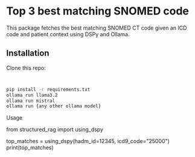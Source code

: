 # Top 3 best matching SNOMED code

This package fetches the best matching SNOMED CT code given an ICD code and patient context using DSPy and Ollama.

## Installation

Clone this repo:

```bash


pip install -r requirements.txt
ollama run llama3.2
ollama run mistral
ollama run {any other ollama model}
```
Usage


from structured_rag import using_dspy

top_matches = using_dspy(hadm_id=12345, icd9_code="25000")
print(top_matches)



